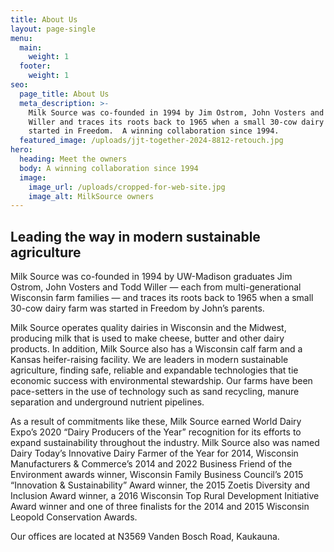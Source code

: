```yaml
---
title: About Us
layout: page-single
menu:
  main:
    weight: 1
  footer:
    weight: 1
seo:
  page_title: About Us
  meta_description: >-
    Milk Source was co-founded in 1994 by Jim Ostrom, John Vosters and Todd
    Willer and traces its roots back to 1965 when a small 30-cow dairy farm was
    started in Freedom.  A winning collaboration since 1994.
  featured_image: /uploads/jjt-together-2024-8812-retouch.jpg
hero:
  heading: Meet the owners
  body: A winning collaboration since 1994
  image:
    image_url: /uploads/cropped-for-web-site.jpg
    image_alt: MilkSource owners
---
```

## Leading the way in modern sustainable agriculture

Milk Source was co-founded in 1994 by UW-Madison graduates Jim Ostrom, John Vosters and Todd Willer — each from multi-generational Wisconsin farm families — and traces its roots back to 1965 when a small 30-cow dairy farm was started in Freedom by John’s parents.

Milk Source operates quality dairies in Wisconsin and the Midwest, producing milk that is used to make cheese, butter and other dairy products. In addition, Milk Source also has a Wisconsin calf farm and a Kansas heifer-raising facility. We are leaders in modern sustainable agriculture, finding safe, reliable and expandable technologies that tie economic success with environmental stewardship. Our farms have been pace-setters in the use of technology such as sand recycling, manure separation and underground nutrient pipelines.

As a result of commitments like these, Milk Source earned World Dairy Expo’s 2020 “Dairy Producers of the Year” recognition for its efforts to expand sustainability throughout the industry. Milk Source also was named Dairy Today’s Innovative Dairy Farmer of the Year for 2014, Wisconsin Manufacturers & Commerce’s 2014 and 2022 Business Friend of the Environment awards winner, Wisconsin Family Business Council’s 2015 “Innovation & Sustainability” Award winner, the 2015 Zoetis Diversity and Inclusion Award winner, a 2016 Wisconsin Top Rural Development Initiative Award winner and one of three finalists for the 2014 and 2015 Wisconsin Leopold Conservation Awards.

Our offices are located at N3569 Vanden Bosch Road, Kaukauna.